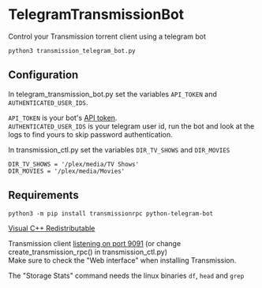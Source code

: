 # TelegramTransmissionBot
Control your Transmission torrent client using a telegram bot

`python3 transmission_telegram_bot.py`

## Configuration

In telegram_transmission_bot.py set the variables `API_TOKEN` and `AUTHENTICATED_USER_IDS`.  

`API_TOKEN` is your bot's [API token](https://core.telegram.org/bots/features#creating-a-new-bot).  
`AUTHENTICATED_USER_IDS` is your telegram user id, run the bot and look at the logs to find yours to skip password authentication.  

In transmission_ctl.py set the variables `DIR_TV_SHOWS` and `DIR_MOVIES`  

```python3
DIR_TV_SHOWS = '/plex/media/TV Shows'
DIR_MOVIES = '/plex/media/Movies'
```


## Requirements
`python3 -m pip install transmissionrpc python-telegram-bot`  

[Visual C++ Redistributable](https://aka.ms/vs/17/release/vc_redist.x64.exe)

Transmission client [listening on port 9091](https://github.com/transmission/transmission/blob/main/docs/Web-Interface.md) (or change create_transmission_rpc() in transmission_ctl.py)  
Make sure to check the "Web interface" when installing Transmission.  

The "Storage Stats" command needs the linux binaries `df`, `head` and `grep`  
